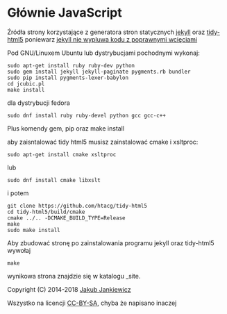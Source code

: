 # Głównie JavaScript

Źródła strony korzystające z generatora stron statycznych [jekyll](http://jekyllrb.com/)
oraz [tidy-html5](https://github.com/htacg/tidy-html5) poniewarz
[jekyll nie wypluwa kodu z poprawnymi wcięciami](https://github.com/jekyll/jekyll/issues/2640)

Pod GNU/Linuxem Ubuntu lub dystrybucjami pochodnymi wykonaj:

```
sudo apt-get install ruby ruby-dev python
sudo gem install jekyll jekyll-paginate pygments.rb bundler
sudo pip install pygments-lexer-babylon
cd jcubic.pl
make install
```

dla dystrybucji fedora

```
sudo dnf install ruby ruby-devel python gcc gcc-c++
```
Plus komendy gem, pip oraz make install

aby zaisntalować tidy html5 musisz zainstalować cmake i xsltproc:

```
sudo apt-get install cmake xsltproc
```

lub

```
sudo dnf install cmake libxslt
```

i potem

```
git clone https://github.com/htacg/tidy-html5
cd tidy-html5/build/cmake
cmake ../.. -DCMAKE_BUILD_TYPE=Release
make
sudo make install
```


Aby zbudować stronę po zainstalowania programu jekyll oraz tidy-html5 wywołaj

```
make
```

wynikowa strona znajdzie się w katalogu _site.

Copyright (C) 2014-2018 [Jakub Jankiewicz](http://jcubic.pl/jakub-jankiewicz)

Wszystko na licencji [CC-BY-SA](http://creativecommons.org/licenses/by-sa/4.0/), chyba że napisano inaczej
